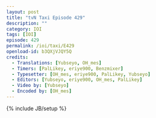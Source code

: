 ```yaml
---
layout: post
title: "tvN Taxi Episode 429"
description: ""
category: IOI
tags: [IOI]
episode: 429
permalink: /ioi/taxi/E429
openload-id: b3QXjVJQY5Q
credits:
  - Translations: [Yubseyo, OH_mes]
  - Timers: [PalLikey, eriye900, Benzmixer]
  - Typesetter: [OH_mes, eriye900, PalLikey, Yubseyo]
  - Editors: [Yubseyo, eriye900, OH_mes, PalLikey]
  - Video by: [Yubseyo]
  - Encoded by: [OH_mes]
---
```

{% include JB/setup %}
